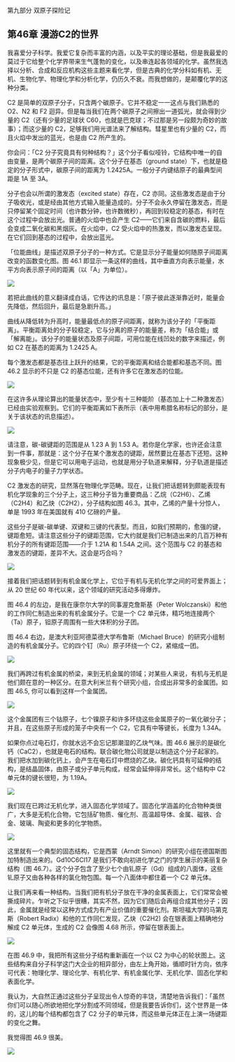 第九部分 双原子探险记

## 第46章 漫游C2的世界

我喜爱分子科学。我爱它复杂而丰富的内涵，以及平实的理论基础，但是我最爱的莫过于它给整个化学界带来生气蓬勃的变化，以及串连起各领域的化学。虽然我选择以分析、合成和反应机构这些主题来看化学，但是古典的化学分科如有机、无机、生物化学、物理化学和分析化学，仍历久不衰。而我想做的，是颠覆化学的这种分类。

C2 是简单的双原子分子，只含两个碳原子。它并不稳定一一这点与我们熟悉的 O2、N2 和 F2 迴异。但是每当我们在两个碳原子之间擦出一道弧光，就会得到少量的 C2（还有少量的足球状 C60，也就是巴克球；不过那是另一段颇为奇妙的故事）；而这少量的 C2，足够我们用光谱法来了解结构。彗星里也有少量的 C2，而且火焰中发出的蓝光，也是由 C2 所产生的。

你会问：「C2 分子究竟具有何种结构？」这个分子看似哑铃，它结构中唯一的自由变量，是两个碳原子间的距离。这个分子在基态（ground state）下，也就是稳定的分子形式中，碳原子间的距离为 1.2425A。一般分子内键结原子的最典型间距是 1A 至 3A。

分子也会以所谓的激发态（excited state）存在，C2 亦同。这些激发态是由于分子吸收光，或是经由其他方式输入能量造成的。分子不会永久停留在激发态，而是只停留某个固定时间（也许数分钟，也许数微秒），再回到较稳定的基态，有时在这个过程中会放出光。普通的火焰中也会产生 C2——它们来自含碳的燃料，最后会变成二氧化碳和黑烟灰。在火焰中，C2 受火焰中的热激发，而以激发态呈现。在它们回到基态的过程中，会放出蓝光。

「位能曲线」是描述双原子分子的一种方式。它是显示分子能量如何随原子间距离改变的函数变化图。图 46.1 即显示一条这样的曲线，其中垂直方向表示能量，水平方向表示原子间的距离（以「A」为单位）。

![](https://raw.githubusercontent.com/dalong0514/selfstudy/master/图片链接/化工书籍/2019473.PNG)

若把此曲线的意义翻译成白话，它传达的讯息是：「原子彼此逐渐靠近时，能量会先降低，然后回升，最后是急剧升高。」

曲线从降低转为升高时，能量最低点的原子间距离，就称为该分子的「平衡距离」。平衡距离处的分子较稳定，它与分离的原子的能量差，称为「结合能」或「解离能」。该分子的能量状态及原子间距，可用位能在线凹处的数字来描述，例如 C2 在基态的距离为 1.2425 A。

每个激发态都是基态往上跃升的结果，它的平衡距离和结合能都和基态不同。图 46.2 显示的不只是 C2 的基态位能，还有许多它在激发态的位能。

![](https://raw.githubusercontent.com/dalong0514/selfstudy/master/图片链接/化工书籍/2019474.PNG)

在这许多从理论算出的能量状态中，至少有十三种能阶（基态加上十二种激发态）已经由实验观察到。它们的平衡距离如下表所示（表中用希腊名称标记的部分，是关于该状态的讯息描述）。

![](https://raw.githubusercontent.com/dalong0514/selfstudy/master/图片链接/化工书籍/2019475.PNG)

请注意，碳-碳键距的范围是从 1.23 A 到 1.53 A。若你是化学家，也许还会注意到一件事，那就是：这个分子在某个激发态的键距，居然要比在基态下还短。这种现象极少见，但是它可以用电子运动，也就是用分子轨道来解释，分子轨道是描述分子内电子的量子力学状态。

C2 激发态的研究，显然落在物理化学范畴。现在，让我们把话题转到颇能表现有机化学现象的三个分子上，这三种分子皆为重要商品：乙烷（C2H6）、乙烯（C2H4）和乙炔（C2H2），分子结构如图 46.3。其中，乙烯的产量十分惊人，单是 1993 年在美国就有 410 亿磅的产量。

这些分子是碳-碳单键、双键和三键的代表型。而且，如我们预期的，愈强的键，键距愈短。请注意这些分子的键距范围，它大约就是我们已制造出来的几百万种有机分子的所有键距范围——介于 1.21A 和 1.54A 之间。这个范围与 C2 的基态和激发态的键距，差异不大。这会是巧合吗？

![](https://raw.githubusercontent.com/dalong0514/selfstudy/master/图片链接/化工书籍/2019476.PNG)

接着我们把话题转到有机金属化学上，它位于有机与无机化学之间的可爱界面上；从 20 世纪 60 年代以来，这个领域的研究活动多得爆炸。

图 46.4 的左边，是我在康奈尔大学的同事渥克詹斯基（Peter Wolczanski）和他的工作同仁制造出来的有机金属分子。它是一个 C2 单元体，精巧地连接两个（Ta）原子，钽原子周围有一些大体积的分子团。

图 46.4 右边，是澳大利亚阿德菜德大学布鲁斯（Michael Bruce）的研究小组制造的有机金属分子。它的四个钉（Ru）原子环绕一个 C2，紧缩成一团。
 
 ![](https://raw.githubusercontent.com/dalong0514/selfstudy/master/图片链接/化工书籍/2019477.PNG)

我们再跨过有机金属的桥梁，来到无机金属的领域；对某些人来说，有机与无机是他们颇在意的一种区分。在意大利米兰有个研究小组，合成出非常多的金属团。如图 46.5, 你可以看到这样一个金属团。

![](https://raw.githubusercontent.com/dalong0514/selfstudy/master/图片链接/化工书籍/2019478.PNG)

这个金属团有三个钴原子，七个镍原子和许多环绕这些金属原子的一氧化碳分子；并且，在这些原子形成的笼子中央有一个 C2，它具有中等键长，长度为 1.34A。

如果你点过电石灯，你就水远不会忘记那潮湿的乙炔气味。图 46.6 展示的是碳化钙（CaC2），也就是电石的结构。联合碳化物公司就是以制造这个分子起家的。我们把水加到碳化钙上，会产生在电石灯中燃烧的乙炔。碳化钙具有可延伸的结构，是结晶固体，由原子或分子单元构成，经常会延伸得非常长。这个结构中 C2 单元体的键长很短，为 1.19A。

![](https://raw.githubusercontent.com/dalong0514/selfstudy/master/图片链接/化工书籍/2019479.PNG)

我们现在已跨过无机化学，进入固态化学领域了。固态化学涵盖的化合物种类很广，大多是无机化合物，它包括矿物质、催化剂、高温超导体、金属、磁铁、合金、玻璃、陶瓷和更多的化学物质。

![](https://raw.githubusercontent.com/dalong0514/selfstudy/master/图片链接/化工书籍/2019480.PNG)

这里就有一个典型的固态结构，它是西蒙（Arndt Simon）的研究小组在德国斯图加特制造出来的。Gd10C6Cl17 是我们不敢向初进化学之门的学生展示的美丽复杂结构（图 46.7）。这个分子包含了至少七个由钆原子（Gd）组成的八面体，这些钆原子又由各种各样的氯化物包围。每一个八面体中都住着一个 C2 单元体。

让我们再来看一种结构。当我们把有机分子放在干净的金属表面上，它们常常会被撕成碎片。乍听之下似乎很糟，其实不然，因为它们随后会再组合成其他分子；因此，金属就是经常以这种方式成为有产业价值的重要催化剂。斯坦福大学的马第克斯（Robert Radix）和他的工作同仁发现，乙炔（C2H2) 会在银表面上精确地分解成 C2 单元体，生成的 C2 会像图 4.68 所示，停留在银表面上。

![](https://raw.githubusercontent.com/dalong0514/selfstudy/master/图片链接/化工书籍/2019481.PNG)

在图 46.9 中，我把所有这些分子结构重新画在一个以 C2 为中心的轮状图上。这些结构来自分子科学这门大企业的相异部分，由左上角开始，循顺时针方向，依序可代表：物理化学、理论化学、有机化学、有机金属化学、无机化学、固态化学和表面化学。

我认为，大自然正通过这些分子呈现出令人惊奇的丰饶，清楚地告诉我们：「虽然你们可以随心所欲地把化学分割成不同领域，但是我要告诉你们，这个世界是一体的，这儿的每个结构都包含了 C2 分子的单元体，而这些单元体正在上演一场键距的变化之舞。

我觉得图 46.9 很美。

![](https://raw.githubusercontent.com/dalong0514/selfstudy/master/图片链接/化工书籍/2019482.PNG)

